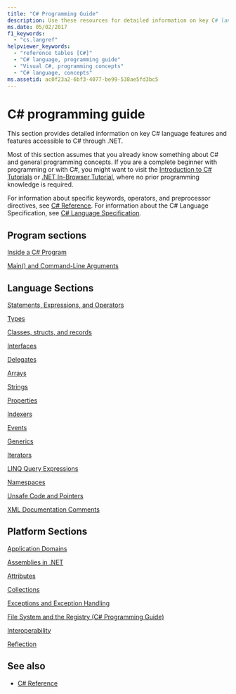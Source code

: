 ```yaml
---
title: "C# Programming Guide"
description: Use these resources for detailed information on key C# language features and features accessible to C# through .NET.
ms.date: 05/02/2017
f1_keywords: 
  - "cs.langref"
helpviewer_keywords: 
  - "reference tables [C#]"
  - "C# language, programming guide"
  - "Visual C#, programming concepts"
  - "C# language, concepts"
ms.assetid: ac0f23a2-6bf3-4077-be99-538ae5fd3bc5
---
```

# C# programming guide

This section provides detailed information on key C# language features and features accessible to C# through .NET.  
  
 Most of this section assumes that you already know something about C# and general programming concepts. If you are a complete beginner with programming or with C#, you might want to visit the [Introduction to C# Tutorials](../tour-of-csharp/tutorials/index.md) or [.NET In-Browser Tutorial](https://dotnet.microsoft.com/learn/dotnet/in-browser-tutorial/1), where no prior programming knowledge is required.  
  
 For information about specific keywords, operators, and preprocessor directives, see [C# Reference](../language-reference/index.md). For information about the C# Language Specification, see [C# Language Specification](/dotnet/csharp/language-reference/language-specification/introduction).  
  
## Program sections

[Inside a C# Program](./inside-a-program/index.md)  
  
[Main() and Command-Line Arguments](./main-and-command-args/index.md)  

## Language Sections

[Statements, Expressions, and Operators](./statements-expressions-operators/index.md)  

 [Types](./types/index.md)  

 [Classes, structs, and records](./classes-and-structs/index.md)  
  
 [Interfaces](./interfaces/index.md)  

 [Delegates](./delegates/index.md)  

 [Arrays](./arrays/index.md)  
  
 [Strings](./strings/index.md)  
  
 [Properties](./classes-and-structs/properties.md)  
  
 [Indexers](./indexers/index.md)  
  
 [Events](./events/index.md)  
  
 [Generics](./generics/index.md)  
  
 [Iterators](./concepts/iterators.md)
  
 [LINQ Query Expressions](../linq/index.md)  
  
 [Namespaces](./namespaces/index.md)  
  
 [Unsafe Code and Pointers](../language-reference/unsafe-code.md)  
  
 [XML Documentation Comments](./xmldoc/index.md)  
  
## Platform Sections

 [Application Domains](../../framework/app-domains/application-domains.md)  
  
 [Assemblies in .NET](../../standard/assembly/index.md)  
  
 [Attributes](./concepts/attributes/index.md)  
  
 [Collections](./concepts/collections.md)  
  
 [Exceptions and Exception Handling](./exceptions/index.md)  
  
 [File System and the Registry (C# Programming Guide)](./file-system/index.md)  
  
 [Interoperability](./interop/index.md)  
  
 [Reflection](./concepts/reflection.md)  
  
## See also

- [C# Reference](../language-reference/index.md)
